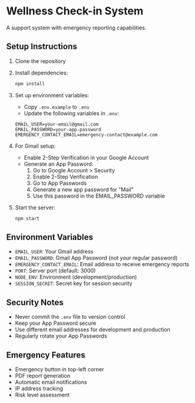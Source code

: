 # Wellness Check-in System

A support system with emergency reporting capabilities.

## Setup Instructions

1. Clone the repository
2. Install dependencies:
   ```bash
   npm install
   ```

3. Set up environment variables:
   - Copy `.env.example` to `.env`
   - Update the following variables in `.env`:

   ```
   EMAIL_USER=your-email@gmail.com
   EMAIL_PASSWORD=your-app-password
   EMERGENCY_CONTACT_EMAIL=emergency-contact@example.com
   ```

4. For Gmail setup:
   - Enable 2-Step Verification in your Google Account
   - Generate an App Password:
     1. Go to Google Account > Security
     2. Enable 2-Step Verification
     3. Go to App Passwords
     4. Generate a new app password for "Mail"
     5. Use this password in the EMAIL_PASSWORD variable

5. Start the server:
   ```bash
   npm start
   ```

## Environment Variables

- `EMAIL_USER`: Your Gmail address
- `EMAIL_PASSWORD`: Gmail App Password (not your regular password)
- `EMERGENCY_CONTACT_EMAIL`: Email address to receive emergency reports
- `PORT`: Server port (default: 3000)
- `NODE_ENV`: Environment (development/production)
- `SESSION_SECRET`: Secret key for session security

## Security Notes

- Never commit the `.env` file to version control
- Keep your App Password secure
- Use different email addresses for development and production
- Regularly rotate your App Passwords

## Emergency Features

- Emergency button in top-left corner
- PDF report generation
- Automatic email notifications
- IP address tracking
- Risk level assessment 